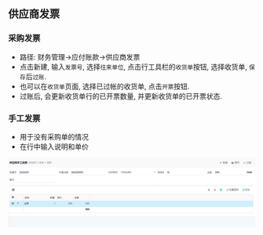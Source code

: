 ﻿## 供应商发票

### 采购发票
- 路径: 财务管理->应付账款->供应商发票
- 点击新建, 输入`发票号`, 选择`往来单位`, 点击行工具栏的`收货单`按钮, 选择收货单, `保存`后`过账`.
- 也可以在`收货单`页面, 选择已过帐的收货单, 点击`开票`按钮.
- 过账后, 会更新收货单行的已开票数量, 并更新收货单的已开票状态.

### 手工发票
- 用于没有采购单的情况
- 在行中输入说明和单价

![Ap Invoice](../../images/ap-invoice.png)